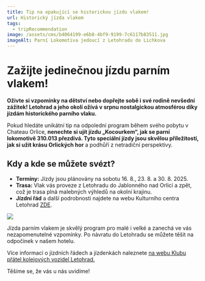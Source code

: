 ```yaml
---
title: Tip na opakující se historickou jízdu vlakem!
url: Historický jízda vlakem
tags:
  - tripRecommendation
image: /assets/cms/b4064199-e6b8-4bf9-9199-7c6117b83511.jpg
imageAlt: Parní Lokomotiva jedoucí z Letohradu do Lichkova
---
```

# Zažijte jedinečnou jízdu parním vlakem!

**Oživte si vzpomínky na dětství nebo dopřejte sobě i své rodině nevšední zážitek! Letohrad a jeho okolí ožívá v srpnu nostalgickou atmosférou díky jízdám historického parního vlaku.**

Pokud hledáte unikátní tip na odpolední program během svého pobytu v Chateau Orlice, **nenechte si ujít jízdu „Kocourkem“, jak se parní lokomotivě 310.013 přezdívá. Tyto speciální jízdy jsou skvělou příležitostí, jak si užít krásu Orlických hor** a podhůří z netradiční perspektivy.

## Kdy a kde se můžete svézt? 

* **Termíny:** Jízdy jsou plánovány na sobotu 16. 8., 23. 8. a 30. 8. 2025.
* **Trasa:** Vlak vás proveze z Letohradu do Jablonného nad Orlicí a zpět, což je trasa plná malebných výhledů na okolní krajinu.
* **Jízdní řád** a další podrobnosti najdete na webu Kulturního centra Letohrad [ZDE](https://www.kcl.letohrad.eu/vismo/kalendar-detail.asp?id=706856).

![](/assets/cms/pk-vlaky-2025-a4-scaled.jpg)

Jízda parním vlakem je skvělý program pro malé i velké a zanechá ve vás nezapomenutelné vzpomínky. Po návratu do Letohradu se můžete těšit na odpočinek v našem hotelu.

Více informací o jízdních řádech a jízdenkách naleznete [na webu Klubu přátel kolejových vozidel Letohrad.](https://vlaky.pardubickykraj.cz/) 

Těšíme se, že vás u nás uvidíme!
